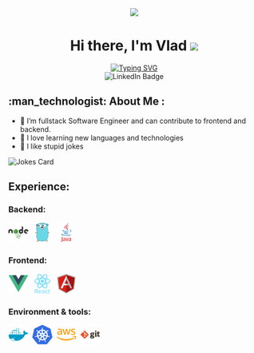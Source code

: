 <div align="center">
  <div id="header" align="center">
    <img src="https://media.giphy.com/media/jTNG3RF6EwbkpD4LZx/giphy.gif" width="400"/>
    <h1>Hi there, I'm Vlad 
    <img src="https://github.com/blackcater/blackcater/raw/main/images/Hi.gif" height="32"/></h1>
    <a href="https://git.io/typing-svg"><img src="https://readme-typing-svg.herokuapp.com?font=Monokai&weight=500&size=22&duration=4000&pause=1000&color=000000&width=435&lines=Software+engineer+from+Russia+%F0%9F%87%B7%F0%9F%87%BA" alt="Typing SVG" /></a>
  </div>
  <div id="badges">
    <img src="https://img.shields.io/badge/LinkedIn-blue?style=for-the-badge&logo=linkedin&logoColor=white" alt="LinkedIn Badge"/>
  </div>
</div>

<h2> :man_technologist: About Me : </h2>

- 🔭 I’m fullstack Software Engineer and can contribute to frontend and backend.
- 🤔 I love learning new languages and technologies
- 🤣 I like stupid jokes

![Jokes Card](https://readme-jokes.vercel.app/api)

<div>
    <h2>Experience:</h3>
  <div>
    <h3>Backend:</h3>
    <div>
      <img src="https://github.com/devicons/devicon/blob/master/icons/nodejs/nodejs-original-wordmark.svg" title="NodeJS" alt="NodeJS" width="40" height="40"/>&nbsp;
      <img src="https://github.com/devicons/devicon/blob/master/icons/go/go-original.svg" title="Golang" alt="Golang" width="40" height="40"/>&nbsp;
      <img src="https://github.com/devicons/devicon/blob/master/icons/java/java-original-wordmark.svg" title="Java" alt="Java" width="40" height="40"/>&nbsp;
    </div>
  </div>
  <div>
    <h3>Frontend:</h3>
    <div>
      <img src="https://github.com/devicons/devicon/blob/master/icons/vuejs/vuejs-original.svg" title="Vue" alt="Vue" width="40" height="40"/>&nbsp;
      <img src="https://github.com/devicons/devicon/blob/master/icons/react/react-original-wordmark.svg" title="React" alt="React" width="40" height="40"/>&nbsp;
      <img src="https://github.com/devicons/devicon/blob/master/icons/angularjs/angularjs-original.svg" title="Angular" alt="Angular" width="40" height="40"/>&nbsp;
    </div>
  </div>
  <div>
    <h3>Environment & tools:</h3>
    <div>
      <img src="https://github.com/devicons/devicon/blob/master/icons/docker/docker-plain.svg" title="Docker" alt="Docker" width="40" height="40"/>&nbsp;
      <img src="https://github.com/devicons/devicon/blob/master/icons/kubernetes/kubernetes-plain.svg" title="kubernetes" alt="kubernetes" width="40" height="40"/>&nbsp;
      <img src="https://github.com/devicons/devicon/blob/master/icons/amazonwebservices/amazonwebservices-plain-wordmark.svg" title="AWS" alt="AWS" width="40" height="40"/>&nbsp;
      <img src="https://github.com/devicons/devicon/blob/master/icons/git/git-original-wordmark.svg" title="Git" **alt="Git" width="40" height="40"/>
    </div>
  </div>
</div>
<div id="stats" align="center">
  <div><img src="https://komarev.com/ghpvc/?username=ReshetovItsMe&style=flat&color=blue" alt=""/></div>
</div>
